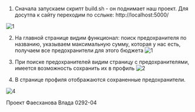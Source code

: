 1) Сначала запускаем скрипт build.sh - он поднимает наш проект. Для досутпа к сайту переходим по сслыке: http://localhost:5000/

![1](https://github.com/user-attachments/assets/bbd4e278-6e2e-44d1-a59c-9294e908d5b7)

2) На главной странице видим функционал: поиск предохранителя по названию, указываем максимальную сумму, которая у нас есть, получаем все предохранители для этого бюджета
![1](https://github.com/user-attachments/assets/4b3d9931-d228-43c9-bd33-fe5bc618125e)


3) При поиске предохранителей видим страницу с предохранителями, имеется возможность сохранить их в профиль
![2](https://github.com/user-attachments/assets/753c39be-8212-4543-a895-c24e4d2ef5b4)



4) В странице профиля отображаются сохраненные предохранители.

![4](https://github.com/user-attachments/assets/0f3b4101-1bcc-4a49-8b20-743f56b54aa0)


Проект Фаесханова Влада 0292-04
